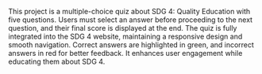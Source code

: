 This project is a multiple-choice quiz about SDG 4: Quality Education with five questions. Users must select an answer before proceeding to the next question, and their final score is displayed at the end. The quiz is fully integrated into the SDG 4 website, maintaining a responsive design and smooth navigation. Correct answers are highlighted in green, and incorrect answers in red for better feedback. It enhances user engagement while educating them about SDG 4.
